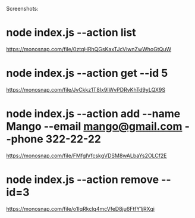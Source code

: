 Screenshots:

# node index.js --action list

https://monosnap.com/file/0ztqHRhQGsKaxTJcViwnZwWhoGtQuW

# node index.js --action get --id 5

https://monosnap.com/file/JvCkkz1T8Ix9IWvPDRvKhTd9yLQX9S

# node index.js --action add --name Mango --email mango@gmail.com --phone 322-22-22

https://monosnap.com/file/FMfglVfcskgVDSM8wALbaYs2OLCf2E

# node index.js --action remove --id=3

https://monosnap.com/file/o1IqRkclq4mcVfeD8ju6FtfY1jRXqi

